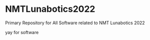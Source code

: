 # NMTLunabotics2022
Primary Repository for All Software related to NMT Lunabotics 2022

yay for software

